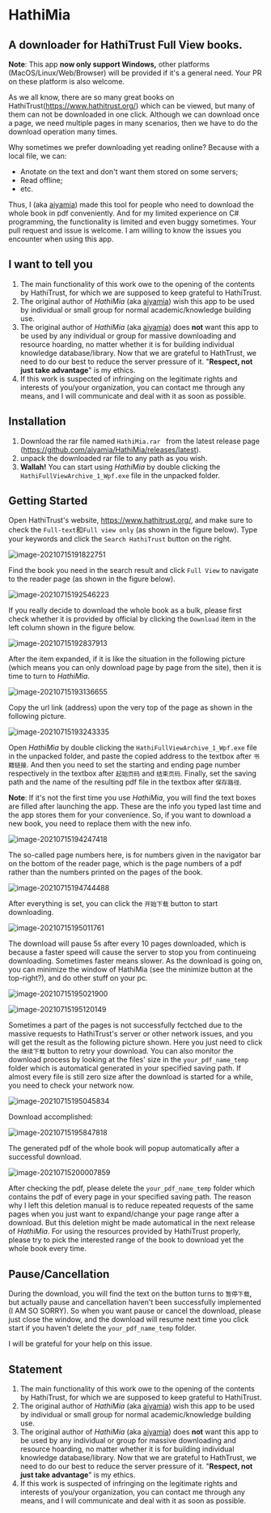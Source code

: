 # HathiMia

## A downloader for HathiTrust Full View books.



**Note**: This app **now only support Windows,** other platforms (MacOS/Linux/Web/Browser) will be provided if it's a general need. Your PR on these platform is also welcome.

As we all know, there are so many great books on HathiTrust(https://www.hathitrust.org/) which can be viewed, but many of them can not be downloaded in one click. Although we can download once a page, we need multiple pages in many scenarios, then we have to do the download operation many times. 

Why sometimes we prefer downloading yet reading online? Because with a local file, we can:

- Anotate on the text and don't want them stored on some servers;
- Read offline;
- etc.

Thus, I (aka [aiyamia](https://github.com/aiyamia)) made this tool for people who need to download the whole book in pdf conveniently. And for my limited experience on C# programming, the functionality is limited and even buggy sometimes. Your pull request and issue is welcome. I am willing to know the issues you encounter when using this app.



## I want to tell you

1. The main functionality of this work owe to the opening of the contents by HathiTrust, for which we are supposed to keep grateful to HathiTrust.
2. The original author of *HathiMia* (aka [aiyamia](https://github.com/aiyamia)) wish this app to be used by individual or small group for normal academic/knowledge building use.
3. The original author of *HathiMia* (aka [aiyamia](https://github.com/aiyamia)) does **not** want this app to be used by any individual or group for massive downloading and resource hoarding, no matter whether it is for building individual knowledge database/library. Now that we are grateful to HathTrust, we need to do our best to reduce the server pressure of it. "**Respect, not just take advantage**" is my ethics.
4. If this work is suspected of infringing on the legitimate rights and interests of you/your organization, you can contact me through any means, and I will communicate and deal with it as soon as possible.



## Installation

1. Download the rar file named `HathiMia.rar ` from the latest release page (https://github.com/aiyamia/HathiMia/releases/latest).
2. unpack the downloaded rar file to any path as you wish.
3. **Wallah!** You can start using *HathiMia* by double clicking the `HathiFullViewArchive_1_Wpf.exe` file in the unpacked folder.



## Getting Started

Open HathiTrust's website, https://www.hathitrust.org/, and make sure to check the `Full-text`和`Full view only` (as shown in the figure below). Type your keywords and click the `Search HathiTrust` button on the right.

![image-20210715191822751](README.assets/image-20210715191822751.png)

Find the book you need in the search result and click `Full View` to navigate to the reader page (as shown in the figure below).

![image-20210715192546223](README.assets/image-20210715192546223.png)

If you really decide to download the whole book as a bulk, please first check whether it is provided by official by clicking the `Download` item in the left column shown in the figure below.

![image-20210715192837913](README.assets/image-20210715192837913.png)

After the item expanded, if it is like the situation in the following picture (which means you can only download page by page from the site), then it is time to turn to *HathiMia*.

![image-20210715193136655](README.assets/image-20210715193136655.png)

Copy the url link (address) upon the very top of the page as shown in the following picture.

![image-20210715193243335](README.assets/image-20210715193243335.png)

Open *HathiMia* by double clicking the `HathiFullViewArchive_1_Wpf.exe` file in the unpacked folder, and paste the copied address to the textbox after `书籍链接`. And then you need to set the starting and ending page number respectively in the  textbox after `起始页码` and `结束页码`. Finally, set the saving path and the name of the resulting pdf file in the  textbox after `保存路径`.

**Note**: If it's not the first time you use *HathiMia*, you will find the text boxes are filled after launching the app. These are the info you typed last time and the app stores them for your convenience. So, if you want to download a new book, you need to replace them with the new info.

![image-20210715194247418](README.assets/image-20210715194247418.png)

The so-called page numbers here, is for numbers given in the navigator bar on the bottom of the reader page, which is the page numbers of a pdf rather than the numbers printed on the pages of the book.

![image-20210715194744488](README.assets/image-20210715194744488.png)

After everything is set, you can click the `开始下载` button to start downloading.

![image-20210715195011761](README.assets/image-20210715195011761.png)

The download will pause 5s after every 10 pages downloaded, which is because a faster speed will cause the server to stop you from continueing downloading. Sometimes faster means slower. As the download is going on, you can minimize the window of HathiMia (see the minimize button at the top-right?), and do other stuff on your pc.

![image-20210715195021900](README.assets/image-20210715195021900.png)

![image-20210715195120149](README.assets/image-20210715195120149.png)

Sometimes a part of the pages is not successfully fectched due to the massive requests to HathiTrust's server or other network issues, and you will get the result as the following picture shown. Here you just need to click the `继续下载` button to retry your download. You can also monitor the download process by looking at the files' size in the `your_pdf_name_temp` folder which is automatical generated in your specified saving path. If almost every file is still zero size after the download is started for a while, you need to check your network now.

![image-20210715195045834](README.assets/image-20210715195045834.png)

 Download accomplished:

![image-20210715195847818](README.assets/image-20210715195847818.png)

The generated pdf of the whole book will popup automatically after a successful download.

![image-20210715200007859](README.assets/image-20210715200007859.png)

After checking the pdf, please delete the `your_pdf_name_temp` folder which contains the pdf of every page in your specified saving path. The reason why I left this deletion manual is to reduce repeated requests of the same pages when you just want to expand/change your page range after a download. But this deletion might be made automatical in the next release of *HathiMia*. For using the resources provided by HathiTrust properly, please try to pick the interested range of the book to download yet the whole book every time.



## Pause/Cancellation

During the download, you will find the text on the button turns to `暂停下载`, but actually pause and cancellation haven't been successfully implemented (I AM SO SORRY). So when you want pause or cancel the download, please just close the window, and the download will resume next time you click start if you haven't delete the `your_pdf_name_temp` folder.

I will be grateful for your help on this issue.




## Statement

1. The main functionality of this work owe to the opening of the contents by HathiTrust, for which we are supposed to keep grateful to HathiTrust.
2. The original author of *HathiMia* (aka [aiyamia](https://github.com/aiyamia)) wish this app to be used by individual or small group for normal academic/knowledge building use.
3. The original author of *HathiMia* (aka [aiyamia](https://github.com/aiyamia)) does **not** want this app to be used by any individual or group for massive downloading and resource hoarding, no matter whether it is for building individual knowledge database/library. Now that we are grateful to HathTrust, we need to do our best to reduce the server pressure of it. "**Respect, not just take advantage**" is my ethics.
4. If this work is suspected of infringing on the legitimate rights and interests of you/your organization, you can contact me through any means, and I will communicate and deal with it as soon as possible.